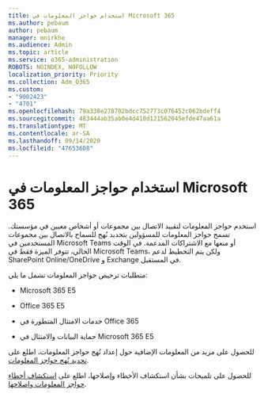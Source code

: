 ```yaml
---
title: استخدام حواجز المعلومات في Microsoft 365
ms.author: pebaum
author: pebaum
manager: mnirkhe
ms.audience: Admin
ms.topic: article
ms.service: o365-administration
ROBOTS: NOINDEX, NOFOLLOW
localization_priority: Priority
ms.collection: Adm_O365
ms.custom:
- "9002423"
- "4701"
ms.openlocfilehash: 79a338e278702bdcc752773c076452c062bdeff4
ms.sourcegitcommit: 483444ab35ab0e4d410d121562045efde47aa61a
ms.translationtype: MT
ms.contentlocale: ar-SA
ms.lasthandoff: 09/14/2020
ms.locfileid: "47653608"
---
```

# <a name="using-information-barriers-in-microsoft-365"></a>استخدام حواجز المعلومات في Microsoft 365

استخدم حواجز المعلومات لتقييد الاتصال بين مجموعات أو أشخاص معيين في مؤسستك. تسمح حواجز المعلومات للمسؤولين بتحديد نُهج للسماح بالاتصال بين مجموعات المستخدمين في Microsoft Teams أو منعها مع الاشتراكات المدعمة.  في الوقت الحالي، تتوفر الميزة فقط في Microsoft Teams، ولكن يتم التخطيط لدعم SharePoint Online/OneDrive و Exchange في المستقبل.

متطلبات ترخيص حواجز المعلومات تشمل ما يلي:

- Microsoft 365 E5

- Office 365 E5

- خدمات الامتثال المتطورة في Office 365

- حماية البيانات والامتثال في Microsoft 365 E5

للحصول على مزيد من المعلومات الإضافية حول إعداد نُهج حواجز المعلومات، اطلع على [تحديد نُهج حواجز المعلومات](https://docs.microsoft.com/microsoft-365/compliance/information-barriers-policies).

للحصول على تلميحات بشأن استكشاف الأخطاء وإصلاحها، اطلع على [استكشاف أخطاء حواجز المعلومات وإصلاحها](https://docs.microsoft.com/microsoft-365/compliance/information-barriers-troubleshooting).
